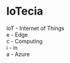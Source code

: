 # IoTecia

<p>
IoT - Internet of Things <br />
e - Edge <br />
c - Computing <br />
i - in <br />
a - Azure <br />
</p>
